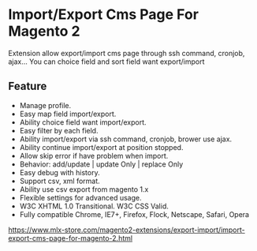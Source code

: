 # Import/Export Cms Page For Magento 2

Extension allow export/import cms page through ssh command, cronjob, ajax... You can choice field and sort field want export/import

## Feature
- Manage profile.
- Easy map field import/export.
- Ability choice field want import/export.
- Easy filter by each field.
- Ability import/export via ssh command, cronjob, brower use ajax.
- Ability continue import/export at position stopped.
- Allow skip error if have problem when import.
- Behavior: add/update | update Only | replace Only
- Easy debug with history.
- Support csv, xml format.
- Ability use csv export from magento 1.x
- Flexible settings for advanced usage.
- W3C XHTML 1.0 Transitional. W3C CSS Valid.
- Fully compatible Chrome, IE7+, Firefox, Flock, Netscape, Safari, Opera


https://www.mlx-store.com/magento2-extensions/export-import/import-export-cms-page-for-magento-2.html
